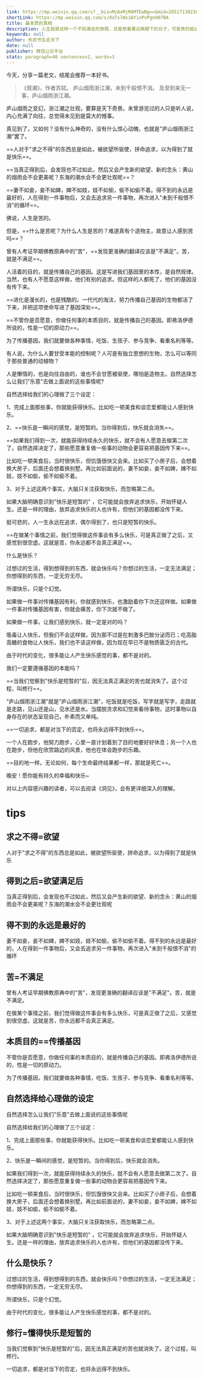 ```yaml
---
link: https://mp.weixin.qq.com/s?__biz=MzAxMjM4MTEwNg==&mid=2651713023&idx=1&sn=89cda4e6a8f28c50dfbc95ac0a14b464&chksm=804bf322b73c7a34219f0132ff491b432f53b8fe1d2d81bdbfa30fc1700064176d1c6f55cafc&scene=178&cur_album_id=1848866423285022722#rd
shortLink: https://mp.weixin.qq.com/s/daTslWs1AYinPvPgnH07BA
title: 最本质的真相
description: 人生就是这样一个不知满足的旅程，总是想着要远离眼下的日子，可是真的抵达了远方，却发现也不过如此——村上春树
keywords: null
author: 布衣书生走天下
date: null
publisher: 微信公众平台
stats: paragraph=40 sentences=2, words=3
---
```


今天，分享一篇老文，结尾会推荐一本好书。

> 《观潮》，作者苏轼。
> 庐山烟雨浙江潮，未到千般恨不消。
> 及至到来无一事，庐山烟雨浙江潮。

庐山烟雨之变幻，浙江潮之壮观，要算是天下奇景。未曾游览过的人只是听人说，内心充满了向往，总觉得未见到是莫大的憾事。

真见到了，又如何？没有什么神奇的，没有什么惊心动魄，也就是"庐山烟雨浙江潮"罢了。

==人对于"求之不得"的东西总是如此，被欲望所驱使，拼命追求，以为得到了就是快乐==。

==当真正得到后，会发现也不过如此，然后又会产生新的欲望、新的念头：黄山的烟雨会不会更美呢？东海的潮水会不会更壮观呢==？

==妻不如妾，妾不如婢，婢不如妓，妓不如偷，偷不如偷不着。得不到的永远是最好的，人在得到一件事物后，又会去追求另一件事物，再次进入"未到千般恨不消"的循环==。

佛说，人生是苦的。

但是，==什么是苦呢？为什么人生是苦的？难道真有个造物主，故意让人感到苦吗==？

曾有人考证早期佛教原典中的"苦"，==发现更准确的翻译应该是"不满足"。苦，就是不满足==。

人活着的目的，就是传播自己的基因。这是写进我们基因里的本性，是自然规律。当然，也有人不愿意这样做，他们有别的追求。但这样的人都死了，他们的基因没有传下来。

==进化是漫长的，也是残酷的。一代代的淘汰，努力传播自己基因的生物都活了下来，并把这项使命写进了基因深处==。

==不管你是否愿意，你做任何事的本质目的，就是传播自己的基因。即弗洛伊德所说的，性是一切的原动力==。

为了传播基因，我们就要做各种事情，吃饭、生孩子、参与竞争、看重名利等等。

有人说，为什么人要甘受本能的控制呢？人可是有独立思想的生物，怎么可以等同于那些普通的动植物？

人是懒惰的，也是向往自由的，谁也不会甘愿被驱使，哪怕是造物主。自然选择怎么让我们"乐意"去做上面说的这些事情呢?

自然选择给我们的心理做了三个设定：

1、完成上面那些事，你就能获得快乐。比如吃一顿美食和谈恋爱都能让人感到快乐。

2、==快乐是一瞬间的感觉，是短暂的。当你得到后，快乐就会消失==。

==如果我们得到一次，就能获得持续永久的快乐，就不会有人愿意去做第二次了。自然选择决定了，那些愿意重复做一些事的动物会更容易把基因传下来==。

比如吃一顿美食后，当时很快乐，但饥饿很快又会来。比如买了小房子后，会想着换大房子，后面还会想着换别墅。再比如前面说的，妻不如妾，妾不如婢，婢不如妓，妓不如偷，偷不如偷不着。

3、对于上述这两个事实，大脑只关注获取快乐，而忽略第二点。

如果大脑明确意识到"快乐是短暂的" ，它可能就会放弃追求快乐，开始怀疑人生。还是一样的理由，放弃追求快乐的人也许有，但他们的基因都没传下来。

挺可悲的，人一生永远在追求，偶尔得到了，也只是短暂的快乐。

==在做某个事情之前，我们觉得做这件事会有多么快乐，可是真正做了之后，又感觉到很空虚。这就是苦，你永远都不会真正满足==。

什么是快乐？

过想过的生活，得到想得到的东西，就会快乐吗？你想过的生活，一定无法满足；你想得到的东西，一定无穷无尽。

所谓快乐，只是个幻觉。

如果做一件事对传播基因有利，你就感到快乐，也激励着你下次还这样做。如果做一件事对传播基因有害，你就会痛苦，你下次就不做了。

如果做一件事，让我们感到快乐，就一定是对的吗？

吸毒让人快乐，但我们不会这样做，因为那不过是在刺激多巴胺分泌而已；吃高脂高糖的食物让人快乐，我们也不该这样做，因为现在早已不是物质匮乏的古代。

由于时代的变化，很多能让人产生快乐感觉的事，都不是对的。

我们一定要遵循基因的本能吗？

==当我们觉察到"快乐是短暂的"后，因无法真正满足的苦也就消失了。这个过程，叫修行==。

"庐山烟雨浙江潮"就是"庐山烟雨浙江潮"，吃饭就是吃饭，写字就是写字，走路就是走路，见山还是山，见水还是水。当摆脱贪求和幻觉来看待事物，这时事物以自身存在的状态呈现自己，朴素而又单纯。

==一切追求，都是对当下的否定，也将永远得不到快乐==。

一个人在跑步，他努力跑步，心里一直计划着到了目的地要好好休息；另一个人也在跑步，但他在欣赏路边的风景，他也在体会跑步的乐趣。

==目的地一样。无论如何，每个生命最终结果都一样，那就是死亡==。

晚安！愿你能有持久的幸福和快乐~

对以上内容感兴趣的读者，可以去阅读《洞见》，会有更详细深入的理解。

# tips

## **求之不得=欲望**

人对于"求之不得"的东西总是如此，被欲望所驱使，拼命追求，以为得到了就是快乐

## **得到之后=欲望满足后**

当真正得到后，会发现也不过如此，然后又会产生新的欲望、新的念头：黄山的烟雨会不会更美呢？东海的潮水会不会更壮观呢

## **得不到的永远是最好的**

妻不如妾，妾不如婢，婢不如妓，妓不如偷，偷不如偷不着。得不到的永远是最好的，人在得到一件事物后，又会去追求另一件事物，再次进入"未到千般恨不消"的循环

## **苦=不满足**

曾有人考证早期佛教原典中的"苦"，发现更准确的翻译应该是"不满足"。苦，就是不满足。

在做某个事情之前，我们觉得做这件事会有多么快乐，可是真正做了之后，又感觉到很空虚。这就是苦，你永远都不会真正满足。

## **本质目的==传播基因**

不管你是否愿意，你做任何事的本质目的，就是传播自己的基因。即弗洛伊德所说的，性是一切的原动力。

为了传播基因，我们就要做各种事情，吃饭、生孩子、参与竞争、看重名利等等。

## **自然选择给心理做的设定**

自然选择怎么让我们"乐意"去做上面说的这些事情呢

自然选择给我们的心理做了三个设定：

1、完成上面那些事，你就能获得快乐。比如吃一顿美食和谈恋爱都能让人感到快乐。

2、快乐是一瞬间的感觉，是短暂的。当你得到后，快乐就会消失。

如果我们得到一次，就能获得持续永久的快乐，就不会有人愿意去做第二次了。自然选择决定了，那些愿意重复做一些事的动物会更容易把基因传下来。

比如吃一顿美食后，当时很快乐，但饥饿很快又会来。比如买了小房子后，会想着换大房子，后面还会想着换别墅。再比如前面说的，妻不如妾，妾不如婢，婢不如妓，妓不如偷，偷不如偷不着。

3、对于上述这两个事实，大脑只关注获取快乐，而忽略第二点。

如果大脑明确意识到"快乐是短暂的" ，它可能就会放弃追求快乐，开始怀疑人生。还是一样的理由，放弃追求快乐的人也许有，但他们的基因都没传下来。

## **什么是快乐？**

过想过的生活，得到想得到的东西，就会快乐吗？你想过的生活，一定无法满足；你想得到的东西，一定无穷无尽。

所谓快乐，只是个幻觉。

由于时代的变化，很多能让人产生快乐感觉的事，都不是对的。

## **修行=懂得快乐是短暂的**

当我们觉察到"快乐是短暂的"后，因无法真正满足的苦也就消失了。这个过程，叫修行。

一切追求，都是对当下的否定，也将永远得不到快乐。

